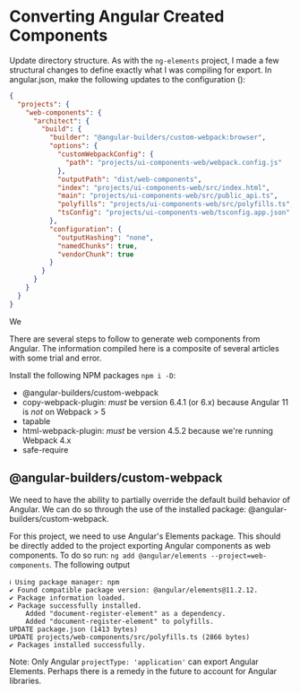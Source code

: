 # Converting Angular Created Components

Update directory structure. As with the `ng-elements` project, I made a few structural changes to define exactly what I was compiling for export. In angular.json, make the following updates to the configuration ():
```json
{
  "projects": {
    "web-components": {
      "architect": {
        "build": {
          "builder": "@angular-builders/custom-webpack:browser",
          "options": {
            "customWebpackConfig": {
              "path": "projects/ui-components-web/webpack.config.js"
            },
            "outputPath": "dist/web-components",
            "index": "projects/ui-components-web/src/index.html",
            "main": "projects/ui-components-web/src/public_api.ts",
            "polyfills": "projects/ui-components-web/src/polyfills.ts",
            "tsConfig": "projects/ui-components-web/tsconfig.app.json"
          },
          "configuration": {
            "outputHashing": "none",   
            "namedChunks": true,
            "vendorChunk": true
          }
        }
      }
    }
  }
}
```

We

There are several steps to follow to generate web components from Angular. The information compiled here is a composite of several articles with some trial and error.

Install the following NPM packages `npm i -D`:
- @angular-builders/custom-webpack
- copy-webpack-plugin: *must* be version 6.4.1 (or 6.x) because Angular 11 is *not* on Webpack > 5
- tapable
- html-webpack-plugin: *must* be version 4.5.2 because we're running Webpack 4.x
- safe-require


## @angular-builders/custom-webpack

We need to have the ability to partially override the default build behavior of Angular. We can do so through the use of the installed package: @angular-builders/custom-webpack.



For this project, we need to use Angular's Elements package. This should be directly added to the project exporting Angular components as web components. To do so run: `ng add @angular/elements --project=web-components`.
The following output

```
ℹ Using package manager: npm
✔ Found compatible package version: @angular/elements@11.2.12.
✔ Package information loaded.
✔ Package successfully installed.
    Added "document-register-element" as a dependency.
    Added "document-register-element" to polyfills.
UPDATE package.json (1413 bytes)
UPDATE projects/web-components/src/polyfills.ts (2866 bytes)
✔ Packages installed successfully.
```


Note: Only Angular `projectType: 'application'` can export Angular Elements. Perhaps there is a remedy in the future to account for Angular libraries. 
